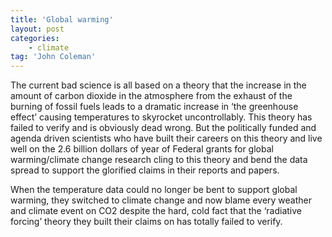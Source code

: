 ```yaml
---
title: 'Global warming'
layout: post
categories:
    - climate
tag: 'John Coleman'
---
```


The current bad science is all based on a theory that the increase in the amount of carbon dioxide in the atmosphere from the exhaust of the burning of fossil fuels leads to a dramatic increase in ‘the greenhouse effect’ causing temperatures to skyrocket uncontrollably. This theory has failed to verify and is obviously dead wrong. But the politically funded and agenda driven scientists who have built their careers on this theory and live well on the 2.6 billion dollars of year of Federal grants for global warming/climate change research cling to this theory and bend the data spread to support the glorified claims in their reports and papers.  
  
When the temperature data could no longer be bent to support global warming, they switched to climate change and now blame every weather and climate event on CO2 despite the hard, cold fact that the ‘radiative forcing’ theory they built their claims on has totally failed to verify.